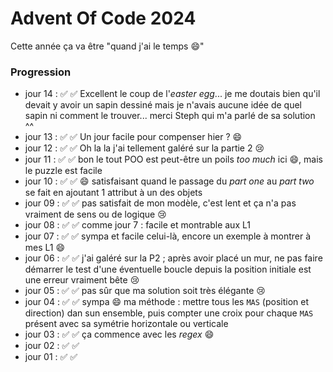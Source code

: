 # Advent Of Code 2024

Cette année ça va être "quand j'ai le temps :smile:"

### Progression

- jour 14 : ✅ ✅ Excellent le coup de l'_easter egg_... je me doutais bien qu'il devait y avoir un sapin dessiné mais je n'avais aucune idée de quel sapin ni comment le trouver... merci Steph qui m'a parlé de sa solution ^^  
- jour 13 : ✅ ✅ Un jour facile pour compenser hier ? :smile: 
- jour 12 : ✅ ✅ Oh la la j'ai tellement galéré sur la partie 2 :cry: 
- jour 11 : ✅ ✅ bon le tout POO est peut-être un poils _too much_ ici :smile:, mais le puzzle est facile 
- jour 10 : ✅ ✅ :smile: satisfaisant quand le passage du _part one_ au _part two_ se fait en ajoutant 1 attribut à un des objets  
- jour 09 : ✅ ✅ pas satisfait de mon modèle, c'est lent et ça n'a pas vraiment de sens ou de logique :cry: 
- jour 08 : ✅ ✅ comme jour 7 : facile et montrable aux L1 
- jour 07 : ✅ ✅ sympa et facile celui-là, encore un exemple à montrer à mes L1 :smile: 
- jour 06 : ✅ ✅ j'ai galéré sur la P2 ; après avoir placé un mur, ne pas faire démarrer le test d'une éventuelle boucle depuis la position initiale est une erreur vraiment bête :cry:
- jour 05 : ✅ ✅ pas sûr que ma solution soit très élégante :cry:
- jour 04 : ✅ ✅ sympa :smile: ma méthode : mettre tous les `MAS` (position et direction) dan sun ensemble, puis compter une croix pour chaque `MAS` présent avec sa symétrie horizontale ou verticale
- jour 03 : ✅ ✅ ça commence avec les _regex_ :smile:
- jour 02 : ✅ ✅
- jour 01 : ✅ ✅
